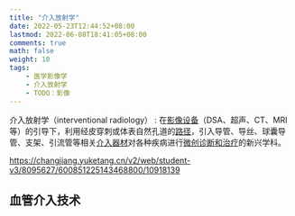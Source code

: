 ```yaml
---
title: "介入放射学"
date: 2022-05-23T12:44:52+08:00
lastmod: 2022-06-08T18:41:05+08:00
comments: true
math: false
weight: 10
tags:
    - 医学影像学
    - 介入放射学
    - TODO：影像
---
```


介入放射学（interventional radiology）
: 在<ins>影像设备</ins>（DSA、超声、CT、MRI 等）的引导下，利用经皮穿刺或体表自然孔道的<ins>路径</ins>，引入导管、导丝、球囊导管、支架、引流管等相关<ins>介入器材</ins>对各种疾病进行<ins>微创诊断和治疗</ins>的新兴学科。

<!--more-->

https://changjiang.yuketang.cn/v2/web/student-v3/8095627/600851225143468800/10918139

## 血管介入技术


